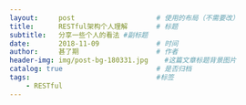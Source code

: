 ```yaml
---
layout:     post                    # 使用的布局（不需要改）
title:      RESTful架构个人理解       # 标题
subtitle:   分享一些个人的看法 #副标题
date:       2018-11-09              # 时间
author:     甚了期                   # 作者
header-img: img/post-bg-180331.jpg    #这篇文章标题背景图片
catalog: true                       # 是否归档
tags:                               #标签
    - RESTful
---
```

